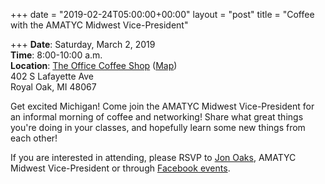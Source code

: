 +++
date = "2019-02-24T05:00:00+00:00"
layout = "post"
title = "Coffee with the AMATYC Midwest Vice-President"

+++
**Date**: Saturday, March 2, 2019<br/>
**Time**: 8:00-10:00 a.m.<br/>
**Location**: [The Office Coffee Shop](http://www.theofficecoffeeshop.com) ([Map](https://www.google.com/maps/place/The+Office+Coffee+Shop/@42.4870626,-83.1501456,17z/data=!3m1!4b1!4m5!3m4!1s0x8824cf4139dacc97:0x9e6aa8575493c407!8m2!3d42.4870626!4d-83.1479569))<br/>
402 S Lafayette Ave<br/>
Royal Oak, MI  48067<br/>

Get excited Michigan! Come join the AMATYC Midwest Vice-President for an informal morning of coffee and networking! Share what great things you're doing in your classes, and hopefully learn some new things from each other!

If you are interested in attending, please RSVP to [Jon Oaks](mailto://jonnyoaks@gmail.com), AMATYC Midwest Vice-President or through [Facebook events](https://www.facebook.com/events/657861614612004/).
